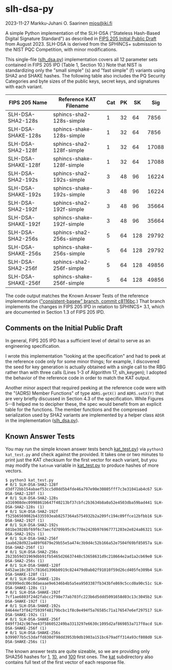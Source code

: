 #   slh-dsa-py

2023-11-27  Markku-Juhani O. Saarinen  mjos@iki.fi

A simple Python implementation of the SLH-DSA ("Stateless Hash-Based Digital Signature Standard") as described in [FIPS 205 Initial Public Draft](https://doi.org/10.6028/NIST.FIPS.205.ipd) from August 2023. SLH-DSA is derived from the SPHINCS+ submission to the NIST PQC Competition, with minor modifications.

This single-file ([slh_dsa.py](slh_dsa.py)) implementation covers all 12 parameter sets contained in FIPS 205 IPD (Table 1, Section 10.) Note that NIST is standardizing only the "small simple" (s) and "fast simple" (f) variants using SHA2 and SHAKE hashes. The following table also includes the PQ Security Categories and byte sizes of the public keys, secret keys, and signatures with each variant.

| FIPS 205 Name      | Reference KAT Filename    | Cat | PK |  SK |   Sig |
|--------------------|---------------------------|-----|----|-----|-------|
| SLH-DSA-SHA2-128s  | sphincs-sha2-128s-simple  |  1  | 32 |  64 |  7856 |
| SLH-DSA-SHAKE-128s | sphincs-shake-128s-simple |  1  | 32 |  64 |  7856 |
| SLH-DSA-SHA2-128f  | sphincs-sha2-128f-simple  |  1  | 32 |  64 | 17088 |
| SLH-DSA-SHAKE-128f | sphincs-shake-128f-simple |  1  | 32 |  64 | 17088 |
| SLH-DSA-SHA2-192s  | sphincs-sha2-192s-simple  |  3  | 48 |  96 | 16224 |
| SLH-DSA-SHAKE-192s | sphincs-shake-192s-simple |  3  | 48 |  96 | 16224 |
| SLH-DSA-SHA2-192f  | sphincs-sha2-192f-simple  |  3  | 48 |  96 | 35664 |
| SLH-DSA-SHAKE-192f | sphincs-shake-192f-simple |  3  | 48 |  96 | 35664 |
| SLH-DSA-SHA2-256s  | sphincs-sha2-256s-simple  |  5  | 64 | 128 | 29792 |
| SLH-DSA-SHAKE-256s | sphincs-shake-256s-simple |  5  | 64 | 128 | 29792 |
| SLH-DSA-SHA2-256f  | sphincs-sha2-256f-simple  |  5  | 64 | 128 | 49856 |
| SLH-DSA-SHAKE-256f | sphincs-shake-256f-simple |  5  | 64 | 128 | 49856 |

The code output matches the Known Answer Tests of the reference implementation (["consistent-basew" branch, commit c8116bc](https://github.com/sphincs/sphincsplus/tree/consistent-basew).) That branch implements the changes in FIPS 205 IPD in relation to SPHINCS+ 3.1, which are documented in Section 1.3 of FIPS 205 IPD.


##  Comments on the Initial Public Draft

In general, FIPS 205 IPD has a sufficient level of detail to serve as an engineering specification.

I wrote this implementation "looking at the specification" and had to peek at the reference code only for some minor things; for example, I discovered the seed for key generation is actually obtained with a single call to the RBG rather than with three calls (Lines 1-3 of Algorithm 17, slh_keygen); I adopted the behavior of the reference code in order to match the KAT output.

Another minor aspect that required peeking at the reference code were with the "(ADRS) Member Functions" of type `ADRS.getX()` and `ADRS.setX(Y)` that are very briefly discussed in Section 4.3 of the specification. While Figures 5--8 helped me to decipher these, the spec would benefit from an explicit table for the functions. The member functions and the compressed serialization used by SHA2 variants are implemented by a helper class `ADSR` in the implementation ([slh_dsa.py](slh_dsa.py)).


##  Known Answer Tests

You may run the simple known answer tests bench [kat_test.py](kat_test.py)) via `python3 kat_test.py` and check against the provided. It takes one or two minutes to print just the KAT checksum for the first vector for each variant, but you may modify the `katnum` variable in [kat_test.py](kat_test.py) to produce hashes of more vectors.
```
$ python3 kat_test.py
# 0/1 SLH-DSA-SHA2-128f
d3df72bb154abaef53cc5d0dd5b4fde46a797e90e30805fff7c3e31041ab4c67 SLH-DSA-SHA2-128f (1)
# 0/1 SLH-DSA-SHA2-128s
a316908dec0998861b647f40213bf37cbfc2b3634b8a0a52e4503dba59bad441 SLH-DSA-SHA2-128s (1)
# 0/1 SLH-DSA-SHA2-192f
f525b6569082b4335593eab8257364a5754932b2a209fc194c09ffce12bfbb16 SLH-DSA-SHA2-192f (1)
# 0/1 SLH-DSA-SHA2-192s
601be3028bf69f6c7aecfd709b95c9c778e2420b976967771203e2e824a86321 SLH-DSA-SHA2-192s (1)
# 0/1 SLH-DSA-SHA2-256f
1aab628d922a489f6879e29b55e5a474c3b9d4c52b166a52e7504f69bf85057a SLH-DSA-SHA2-256f (1)
# 0/1 SLH-DSA-SHA2-256s
2b23b59d31969dbb91fb5465d26637448c53658631d9c218664e2ad1a2cb69e0 SLH-DSA-SHA2-256s (1)
# 0/1 SLH-DSA-SHAKE-128f
6452ae18c387c7816d1396b0919c824479d0ab02f91010f59d26cd405fe309b4 SLH-DSA-SHAKE-128f (1)
# 0/1 SLH-DSA-SHAKE-128s
d36999edc06c0daeaae9e6346b4b5a5ea9503387fb343bfe869c5ccd0a90c51c SLH-DSA-SHAKE-128s (1)
# 0/1 SLH-DSA-SHAKE-192f
7cf1ae6803f24d2fabcc2f98e77ab703fc223b6d5ddd5091658d03c13c3045b2 SLH-DSA-SHAKE-192f (1)
# 0/1 SLH-DSA-SHAKE-192s
84644ef3f842f5939f48179bcbc1f8c0e494f5a76585c71a176547e6ef297517 SLH-DSA-SHAKE-192s (1)
# 0/1 SLH-DSA-SHAKE-256f
049ff342c967ee43f586052249ba3313297e6630c1095d2af869853a717f0acd SLH-DSA-SHAKE-256f (1)
# 0/1 SLH-DSA-SHAKE-256s
b399077b5c53daffd830df98dd3953b9db1903a151bc679adff314a93cf808d0 SLH-DSA-SHAKE-256s (1)
```

The known answer tests are quite sizeable, so we are providing only SHA256 hashes for [1](kat/kat1-sha256.txt), [10](kat/kat10-sha256.txt), and [100](kat/kat100-sha256.txt) first ones. The [kat](kat) subdirectory also contains full text of the first vector of each response file.

